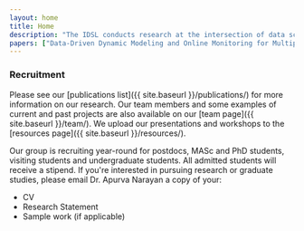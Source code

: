 ```yaml
---
layout: home
title: Home
description: "The IDSL conducts research at the intersection of data science, software engineering, graph theory and artificial intelligence. We develop novel algorithms and computational tools to bring a new level of reliability, trust, and decision making capabilities to the industry."
papers: ["Data-Driven Dynamic Modeling and Online Monitoring for Multiphase and Multimode Batch Processes with Uneven Batch Durations", "Machine Direction Adaptive Control on a Paper Machine", "Towards Self-Driving Processes: A Deep Reinforcement Learning Approach to Control", "Univariate model-based deadband alarm design for nonlinear processes"]
---
```


### Recruitment

Please see our [publications list]({{ site.baseurl }}/publications/) for more information on our research. Our team members and some examples of current and past projects are also available on our [team page]({{ site.baseurl }}/team/). We upload our presentations and workshops to the [resources page]({{ site.baseurl }}/resources/).

Our group is recruiting year-round for postdocs, MASc and PhD students, visiting students and undergraduate students. All admitted students will receive a stipend. If you're interested in pursuing research or graduate studies, please email Dr. Apurva Narayan a copy of your:

- CV
- Research Statement
- Sample work (if applicable)
